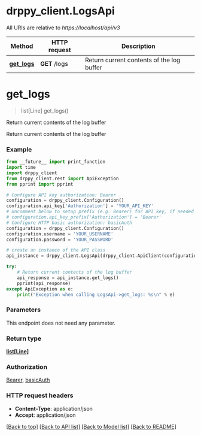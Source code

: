 # drppy_client.LogsApi

All URIs are relative to *https://localhost/api/v3*

Method | HTTP request | Description
------------- | ------------- | -------------
[**get_logs**](LogsApi.md#get_logs) | **GET** /logs | Return current contents of the log buffer


# **get_logs**
> list[Line] get_logs()

Return current contents of the log buffer

Return current contents of the log buffer

### Example
```python
from __future__ import print_function
import time
import drppy_client
from drppy_client.rest import ApiException
from pprint import pprint

# Configure API key authorization: Bearer
configuration = drppy_client.Configuration()
configuration.api_key['Authorization'] = 'YOUR_API_KEY'
# Uncomment below to setup prefix (e.g. Bearer) for API key, if needed
# configuration.api_key_prefix['Authorization'] = 'Bearer'
# Configure HTTP basic authorization: basicAuth
configuration = drppy_client.Configuration()
configuration.username = 'YOUR_USERNAME'
configuration.password = 'YOUR_PASSWORD'

# create an instance of the API class
api_instance = drppy_client.LogsApi(drppy_client.ApiClient(configuration))

try:
    # Return current contents of the log buffer
    api_response = api_instance.get_logs()
    pprint(api_response)
except ApiException as e:
    print("Exception when calling LogsApi->get_logs: %s\n" % e)
```

### Parameters
This endpoint does not need any parameter.

### Return type

[**list[Line]**](Line.md)

### Authorization

[Bearer](../README.md#Bearer), [basicAuth](../README.md#basicAuth)

### HTTP request headers

 - **Content-Type**: application/json
 - **Accept**: application/json

[[Back to top]](#) [[Back to API list]](../README.md#documentation-for-api-endpoints) [[Back to Model list]](../README.md#documentation-for-models) [[Back to README]](../README.md)

